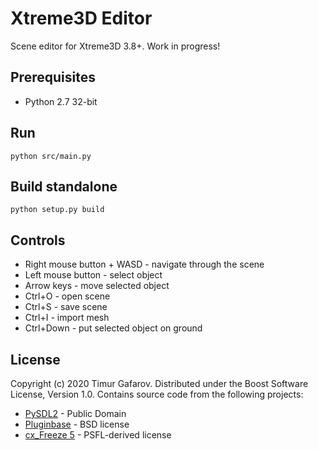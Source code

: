 # Xtreme3D Editor

Scene editor for Xtreme3D 3.8+. Work in progress!

## Prerequisites
- Python 2.7 32-bit

## Run
```
python src/main.py
```

## Build standalone
```
python setup.py build
```

## Controls
- Right mouse button + WASD - navigate through the scene
- Left mouse button - select object
- Arrow keys - move selected object
- Ctrl+O - open scene
- Ctrl+S - save scene
- Ctrl+I - import mesh
- Ctrl+Down - put selected object on ground

## License
Copyright (c) 2020 Timur Gafarov. Distributed under the Boost Software License, Version 1.0.
Contains source code from the following projects:
- [PySDL2](https://pypi.org/project/PySDL2/) - Public Domain
- [Pluginbase](https://pypi.org/project/pluginbase/) - BSD license
- [cx_Freeze 5](https://pypi.org/project/cx-Freeze/) - PSFL-derived license
